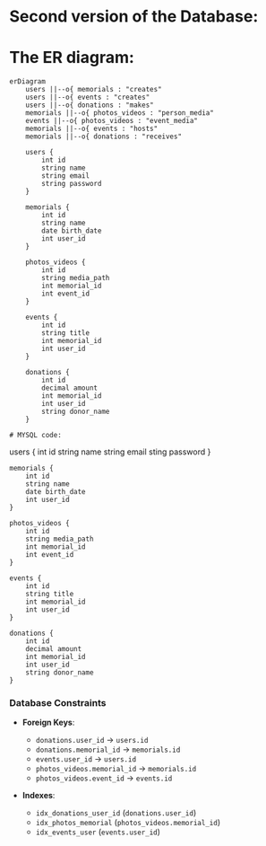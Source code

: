 # Second version of the Database:

# The ER diagram:

```mermaid
erDiagram
    users ||--o{ memorials : "creates"
    users ||--o{ events : "creates"
    users ||--o{ donations : "makes"
    memorials ||--o{ photos_videos : "person_media"
    events ||--o{ photos_videos : "event_media"
    memorials ||--o{ events : "hosts"
    memorials ||--o{ donations : "receives"

    users {
        int id
        string name
        string email
        string password
    }

    memorials {
        int id
        string name
        date birth_date
        int user_id
    }

    photos_videos {
        int id
        string media_path
        int memorial_id
        int event_id
    }

    events {
        int id
        string title
        int memorial_id
        int user_id
    }

    donations {
        int id
        decimal amount
        int memorial_id
        int user_id
        string donor_name
    }
```

    # MYSQL code:

users {
int id
string name
string email
sting password
}

    memorials {
        int id
        string name
        date birth_date
        int user_id
    }

    photos_videos {
        int id
        string media_path
        int memorial_id
        int event_id
    }

    events {
        int id
        string title
        int memorial_id
        int user_id
    }

    donations {
        int id
        decimal amount
        int memorial_id
        int user_id
        string donor_name
    }

### Database Constraints
- **Foreign Keys**:
    - `donations.user_id` → `users.id`
    - `donations.memorial_id` → `memorials.id`
    - `events.user_id` → `users.id`
    - `photos_videos.memorial_id` → `memorials.id`
    - `photos_videos.event_id` → `events.id`

- **Indexes**:
    - `idx_donations_user_id` (`donations.user_id`)
    - `idx_photos_memorial` (`photos_videos.memorial_id`)
    - `idx_events_user` (`events.user_id`)

